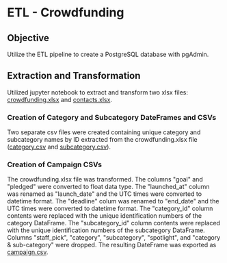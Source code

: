 # ETL - Crowdfunding

## Objective
Utilize the ETL pipeline to create a PostgreSQL database with pgAdmin.

## Extraction and Transformation
Utilized jupyter notebook to extract and transform two xlsx files: [crowdfunding.xlsx](Resources\crowdfunding.xlsx) and [contacts.xlsx](Resources\contacts.xlsx).  

### Creation of Category and Subcategory DateFrames and CSVs
Two separate csv files were created containing unique category and subcategory names by ID extracted from the crowdfunding.xlsx file ([category.csv](Resources\category.csv) and [subcategory.csv](Resources\subcategory.csv)).  

### Creation of Campaign CSVs
The crowdfunding.xlsx file was transformed.  The columns "goal" and "pledged" were converted to float data type.  The "launched_at" column was renamed as "launch_date" and the UTC times were converted to datetime format.  The "deadline" colum was renamed to "end_date" and the UTC times were converted to datetime format.  The "category_id" column contents were replaced with the unique identification numbers of the category DataFrame. The "subcategory_id" column contents were replaced with the unique identification numbers of the subcategory DataFrame.  Columns "staff_pick", "category", "subcategory", "spotlight", and "category & sub-category" were dropped.  The resulting DateFrame was exported as [campaign.csv](Resources\campaign.csv).

